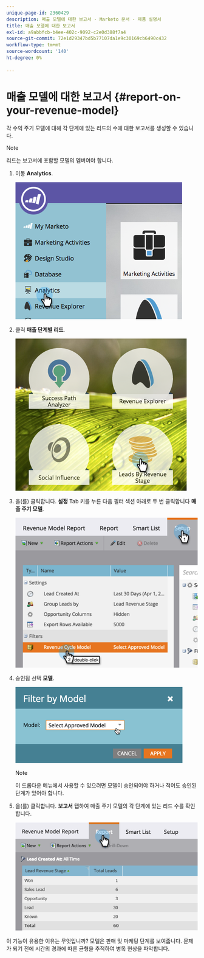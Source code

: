 ```yaml
---
unique-page-id: 2360429
description: 매출 모델에 대한 보고서 - Marketo 문서 - 제품 설명서
title: 매출 모델에 대한 보고서
exl-id: a9abbfcb-b4ee-402c-9092-c2e0d388f7a4
source-git-commit: 72e1d29347bd5b77107da1e9c30169cb6490c432
workflow-type: tm+mt
source-wordcount: '140'
ht-degree: 0%

---
```


# 매출 모델에 대한 보고서 {#report-on-your-revenue-model}

각 수익 주기 모델에 대해 각 단계에 있는 리드의 수에 대한 보고서를 생성할 수 있습니다.

>[!NOTE]
>
>리드는 보고서에 포함할 모델의 멤버여야 합니다.

1. 이동 **Analytics**.

   ![](assets/image2015-4-29-16-3a8-3a14.png)

1. 클릭 **매출 단계별 리드**.

   ![](assets/image2015-4-29-16-3a15-3a3.png)

1. 을(를) 클릭합니다. **설정** Tab 키를 누른 다음 필터 섹션 아래로 두 번 클릭합니다 **매출 주기 모델**.

   ![](assets/image2015-4-29-16-3a37-3a57.png)

1. 승인됨 선택 **모델**.

   ![](assets/image2015-4-29-16-3a40-3a34.png)

   >[!NOTE]
   >
   >이 드롭다운 메뉴에서 사용할 수 있으려면 모델이 승인되어야 하거나 적어도 승인된 단계가 있어야 합니다.

1. 을(를) 클릭합니다. **보고서** 탭하여 매출 주기 모델의 각 단계에 있는 리드 수를 확인합니다.

   ![](assets/image2015-4-29-16-3a51-3a29.png)

이 기능이 유용한 이유는 무엇입니까? 모델은 판매 및 마케팅 단계를 보여줍니다. 문제가 되기 전에 시간의 경과에 따른 균형을 추적하여 병목 현상을 파악합니다.
